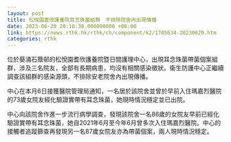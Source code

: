 ```yaml
---
layout: post
title: 松悅園耆欣護養院耳念珠菌組群　不排除院舍內出現傳播
date: 2023-06-20 20:10:38.000000000 +08:00
link: https://news.rthk.hk/rthk/ch/component/k2/1705634-20230620.htm
categories: rthk
---
```


位於葵涌石蔭邨的松悅園耆欣護養院暨日間護理中心，出現耳念珠菌帶菌個案組群，涉及三名院友，全部有長期病患，均沒有相關感染徵狀。衞生防護中心正繼續調查該組群的感染源頭，不排除安老院舍內出現傳播。

中心在本月6日接獲醫院管理局通知，一名居於該院舍並曾於早前入住瑪嘉烈醫院的73歲女院友經化驗證實帶有耳念珠菌，她現時情況穩定並已出院。

中心向該院舍作進一步流行病學調查，發現該院舍一名86歲的女院友早前已經化驗證實帶有耳念珠菌，她自2021年6月至今年6月曾多次入住瑪嘉烈醫院。中心的接觸者追蹤篩查再發現另一名87歲女院友亦為帶菌個案，兩人現時情況穩定。

